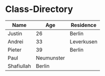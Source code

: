# Class-Directory


| Name| Age | Residence |
| ---- | ---|---------------|
|Justin| 26 | Berlin |
|Andrei| 33 | Leverkusen |
|Pieter| 39 | Berlin
|Paul| Neumunster|
|Shafiullah| Berlin|

